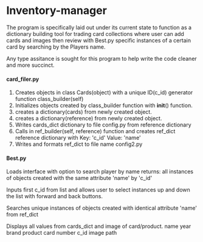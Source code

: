 # Inventory-manager

The program is specifically laid out under its current state to function as a dictionary building tool for trading card collections where user can add cards and images then
review with Best.py specific instances of a certain card by searching by the Players name.


Any type assitance is sought for this program to help write the code cleaner and more succinct.





#### card_filer.py

1. Creates objects in class Cards(object) with a unique ID(c_id) generator function class_builder(self)
2. Initializes objects created by class_builder function with __init__() function.
3. creates a dictionary(cards) from newly created object.
4. creates a dictionary(reference) from newly created object.
5. Writes cards_dict dictionary to file config.py from reference dictionary
6. Calls in ref_builder(self, reference) function and creates ref_dict reference dictionary with Key: 'c_id' Value: 'name'
7. Writes and formats ref_dict to file name config2.py

#### Best.py
Loads interface with option to search player by name
returns: all instances of objects created with the same attribute 'name' by 'c_id'

Inputs first c_id from list and allows user to select instances up and down the list with forward and back buttons.

Searches unique instances of objects created with identical attribute 'name' from ref_dict

Displays all values from cards_dict and image of card/product.
name
year
brand
product
card number
c_id
image path


